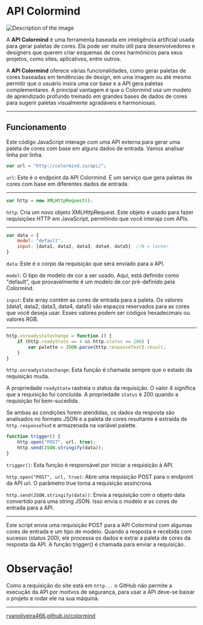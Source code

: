 # API Colormind

<img src="https://lh3.googleusercontent.com/proxy/IXjD0gXTBnI603VCezzvR2RvdTSLjrr2zc-SRPjnuK3KvrxUKMvLoA6M438jVV7PO1Rp" alt="Description of the image">



A **API Colormind** é uma ferramenta baseada em inteligência artificial usada para gerar paletas de cores. Ela pode ser muito útil para desenvolvedores e designers que querem criar esquemas de cores harmônicos para seus projetos, como sites, aplicativos, entre outros.

A **API Colormind** oferece várias funcionalidades, como gerar paletas de cores baseadas em tendências de design, em uma imagem ou até mesmo permitir que o usuário insira uma cor base e a API gera paletas complementares. A principal vantagem é que o Colormind usa um modelo de aprendizado profundo treinado em grandes bases de dados de cores para sugerir paletas visualmente agradáveis e harmoniosas.

---

## Funcionamento

 
Este código JavaScript interage com uma API externa para gerar uma paleta de cores com base em alguns dados de entrada. Vamos analisar linha por linha.

```javascript
var url = "http://colormind.io/api/";
```

`url`: Este é o endpoint da API Colormind. É um serviço que gera paletas de cores com base em diferentes dados de entrada.

---
 
```javascript
var http = new XMLHttpRequest();
```
`http`: Cria um novo objeto XMLHttpRequest. Este objeto é usado para fazer requisições HTTP em JavaScript, permitindo que você interaja com APIs.

---

```javascript
var data = {
    model: "default",
    input: [data1, data2, data3, data4, data5]  //N = locker
}
```
`data`: Este é o corpo da requisição que será enviado para a API.

`model`: O tipo de modelo de cor a ser usado. Aqui, está definido como "default", que provavelmente é um modelo de cor pré-definido pela Colormind.

`input`: Este array contém as cores de entrada para a paleta. Os valores (data1, data2, data3, data4, data5) são espaços reservados para as cores que você deseja usar. Esses valores podem ser códigos hexadecimais ou valores RGB.

---

```javascript
http.onreadystatechange = function () {
    if (http.readyState == 4 && http.status == 200) {
        var palette = JSON.parse(http.responseText).result;
    }
}
```

`http.onreadystatechange`: Esta função é chamada sempre que o estado da requisição muda.

A propriedade `readyState` rastreia o status da requisição. O valor 4 significa que a requisição foi concluída.
A propriedade `status` é 200 quando a requisição foi bem-sucedida.

Se ambas as condições forem atendidas, os dados da resposta são analisados no formato JSON e a paleta de cores resultante é extraída de `http.responseTex`t e armazenada na variável palette.

```javascript
function trigger() {
    http.open("POST", url, true);
    http.send(JSON.stringify(data));
}
```

`trigger()`: Esta função é responsável por iniciar a requisição à API.

`http.open("POST", url, true)`: Abre uma requisição POST para o endpoint da API url. O parâmetro true torna a requisição assíncrona.

`http.send(JSON.stringify(data))`: Envia a requisição com o objeto data convertido para uma string JSON. Isso envia o modelo e as cores de entrada para a API.

---

Este script envia uma requisição POST para a API Colormind com algumas cores de entrada e um tipo de modelo.
Quando a resposta é recebida com sucesso (status 200), ele processa os dados e extrai a paleta de cores da resposta da API.
A função trigger() é chamada para enviar a requisição.

# Observação!

Como a requisição do site está em `http...` o GitHub não permite a execução da API por moitvos de segurança, para usar a API deve-se baixar o projeto e rodar ele na sua máquina.

---

[ryanoliveira466.github.io/colormind](https://ryanoliveira466.github.io/colormind/)

